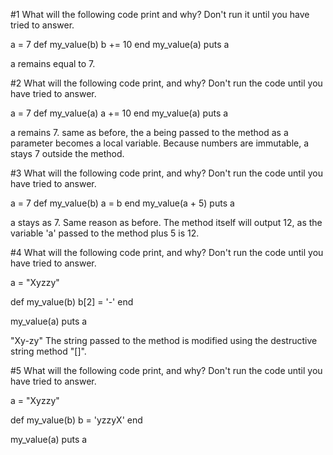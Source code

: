 #1 What will the following code print and why? Don't run it until you have tried to answer.

a = 7
def my_value(b)
  b += 10
end
my_value(a)
puts a

a remains equal to 7.

#2 What will the following code print, and why? Don't run the code until you have tried to answer.

a = 7
def my_value(a)
  a += 10
end
my_value(a)
puts a

a remains 7. same as before, the a being passed to the method as a parameter becomes a local variable. Because numbers are immutable, a stays 7 outside the method.

#3 What will the following code print, and why? Don't run the code until you have tried to answer.

a = 7
def my_value(b)
  a = b
end
my_value(a + 5)
puts a

a stays as 7. Same reason as before. The method itself will output 12, as the variable 'a' passed to the method plus 5 is 12.

#4 What will the following code print, and why? Don't run the code until you have tried to answer.

a = "Xyzzy"

def my_value(b)
  b[2] = '-'
end

my_value(a)
puts a

"Xy-zy" The string passed to the method is modified using the destructive string method "[]".

#5 What will the following code print, and why? Don't run the code until you have tried to answer.

a = "Xyzzy"

def my_value(b)
  b = 'yzzyX'
end

my_value(a)
puts a


